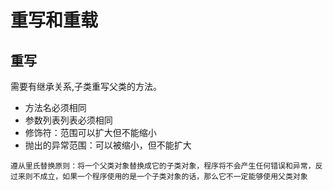 # 重写和重载

## 重写

需要有继承关系,子类重写父类的方法。

- 方法名必须相同
- 参数列表列表必须相同
- 修饰符：范围可以扩大但不能缩小
- 抛出的异常范围：可以被缩小，但不能扩大

`遵从里氏替换原则：将一个父类对象替换成它的子类对象，程序将不会产生任何错误和异常，反过来则不成立，如果一个程序使用的是一个子类对象的话，那么它不一定能够使用父类对象`